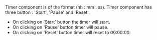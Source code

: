 Timer component is of the format (hh : mm : ss).
Timer component has three button : 'Start', 'Pause' and 'Reset'. 
- On clicking on 'Start' button the timer will start.
- On clicking on 'Pause' button timer will pause.
- On clicking on 'Reset' button timer will reset to 00:00:00.
